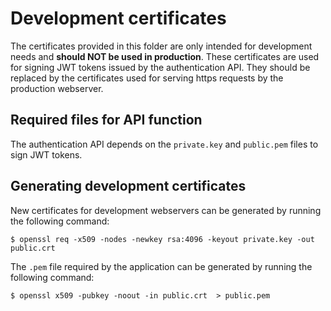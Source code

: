 # Development certificates

The certificates provided in this folder are only intended for development needs and **should NOT be used in production**. These certificates are used for signing JWT tokens issued by the authentication API. They should be replaced by the certificates used for serving https requests by the production webserver. 

## Required files for API function
The authentication API depends on the `private.key` and `public.pem` files to sign JWT tokens. 


## Generating development certificates

New certificates for development webservers can be generated by running the following command:

```
$ openssl req -x509 -nodes -newkey rsa:4096 -keyout private.key -out public.crt
```

The `.pem` file required by the application can be generated by running the following command:

```
$ openssl x509 -pubkey -noout -in public.crt  > public.pem
```